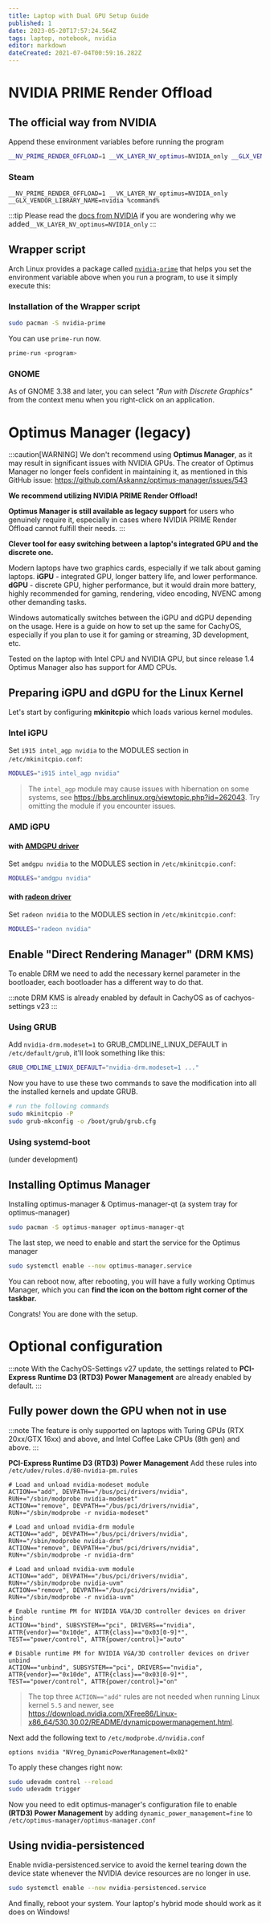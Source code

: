 ```yaml
---
title: Laptop with Dual GPU Setup Guide
published: 1
date: 2023-05-20T17:57:24.564Z
tags: laptop, notebook, nvidia
editor: markdown
dateCreated: 2021-07-04T00:59:16.282Z
---
```


# NVIDIA PRIME Render Offload
## The official way from NVIDIA
Append these environment variables before running the program
```bash
__NV_PRIME_RENDER_OFFLOAD=1 __VK_LAYER_NV_optimus=NVIDIA_only __GLX_VENDOR_LIBRARY_NAME=nvidia <program>
```
### Steam
```
__NV_PRIME_RENDER_OFFLOAD=1 __VK_LAYER_NV_optimus=NVIDIA_only __GLX_VENDOR_LIBRARY_NAME=nvidia %command%
```
:::tip
Please read the [docs from NVIDIA](https://download.nvidia.com/XFree86/Linux-x86_64/435.17/README/primerenderoffload.html) if you are wondering why we added`__VK_LAYER_NV_optimus=NVIDIA_only`
:::

## Wrapper script
Arch Linux provides a package called [`nvidia-prime`](https://archlinux.org/packages/extra/any/nvidia-prime/) that helps you set the environment variable above when you run a program, to use it simply execute this:

### Installation of the Wrapper script
```bash
sudo pacman -S nvidia-prime
```

You can use `prime-run` now.
```bash
prime-run <program>
```

### GNOME
As of GNOME 3.38 and later, you can select *"Run with Discrete Graphics"* from the context menu when you right-click on an application.


# Optimus Manager (legacy)
:::caution[WARNING]
We don't recommend using **Optimus Manager**, as it may result in significant issues with NVIDIA GPUs. The creator of Optimus Manager no longer feels confident in maintaining it, as mentioned in this GitHub issue: https://github.com/Askannz/optimus-manager/issues/543

**We recommend utilizing NVIDIA PRIME Render Offload!**

**Optimus Manager is still available as legacy support** for users who genuinely require it, especially in cases where NVIDIA PRIME Render Offload cannot fulfill their needs.
:::

**Clever tool for easy switching between a laptop's integrated GPU and the discrete one.**

Modern laptops have two graphics cards, especially if we talk about gaming laptops.
**iGPU** - integrated GPU, longer battery life, and lower performance.
**dGPU** - discrete GPU, higher performance, but it would drain more battery, highly recommended for gaming, rendering, video encoding, NVENC among other demanding tasks.

Windows automatically switches between the iGPU and dGPU depending on the usage.
Here is a guide on how to set up the same for CachyOS, especially if you plan to use it for gaming or streaming, 3D development, etc.

Tested on the laptop with Intel CPU and NVIDIA GPU, but since release 1.4 Optimus Manager also has support for AMD CPUs.

## Preparing iGPU and dGPU for the Linux Kernel
Let's start by configuring **mkinitcpio** which loads various kernel modules.

### Intel iGPU
Set `i915 intel_agp nvidia` to the MODULES section in `/etc/mkinitcpio.conf`:
```bash
MODULES="i915 intel_agp nvidia"
```
> The `intel_agp` module may cause issues with hibernation on some systems, see https://bbs.archlinux.org/viewtopic.php?id=262043. Try omitting the module if you encounter issues.

### AMD iGPU
#### with [AMDGPU driver](https://wiki.archlinux.org/title/AMDGPU)
Set `amdgpu nvidia` to the MODULES section in `/etc/mkinitcpio.conf`:
```bash
MODULES="amdgpu nvidia"
```
<!---
TODO: is the old radeon really support PRIME?
-->
#### with [radeon driver](https://wiki.archlinux.org/title/ATI)
Set `radeon nvidia` to the MODULES section in `/etc/mkinitcpio.conf`:
```bash
MODULES="radeon nvidia"
```

## Enable "Direct Rendering Manager" (DRM KMS)
To enable DRM we need to add the necessary kernel parameter in the bootloader, each bootloader has a different way to do that.

:::note
DRM KMS is already enabled by default in CachyOS as of cachyos-settings v23
:::

### Using GRUB

Add `nvidia-drm.modeset=1` to GRUB_CMDLINE_LINUX_DEFAULT in `/etc/default/grub`, it'll look something like this:

```bash
GRUB_CMDLINE_LINUX_DEFAULT="nvidia-drm.modeset=1 ..."
```

Now you have to use these two commands to save the modification into all the installed kernels and update GRUB.

```sh
# run the following commands
sudo mkinitcpio -P
sudo grub-mkconfig -o /boot/grub/grub.cfg
```

### Using systemd-boot
(under development)

## Installing Optimus Manager

Installing optimus-manager & Optimus-manager-qt (a system tray for optimus-manager)
```sh
sudo pacman -S optimus-manager optimus-manager-qt
```

The last step, we need to enable and start the service for the Optimus manager
```sh
sudo systemctl enable --now optimus-manager.service
```

You can reboot now, after rebooting, you will have a fully working Optimus Manager, which you can **find the icon on the bottom right corner of the taskbar.**

Congrats! You are done with the setup.

# Optional configuration
:::note
With the CachyOS-Settings v27 update, the settings related to **PCI-Express Runtime D3 (RTD3) Power Management** are already enabled by default.
:::

## Fully power down the GPU when not in use
:::note
The feature is only supported on laptops with Turing GPUs (RTX 20xx/GTX 16xx) and above, and Intel Coffee Lake CPUs (8th gen) and above.
:::

**PCI-Express Runtime D3 (RTD3) Power Management**
Add these rules into `/etc/udev/rules.d/80-nvidia-pm.rules`

```udev
# Load and unload nvidia-modeset module
ACTION=="add", DEVPATH=="/bus/pci/drivers/nvidia", RUN+="/sbin/modprobe nvidia-modeset"
ACTION=="remove", DEVPATH=="/bus/pci/drivers/nvidia", RUN+="/sbin/modprobe -r nvidia-modeset"

# Load and unload nvidia-drm module
ACTION=="add", DEVPATH=="/bus/pci/drivers/nvidia", RUN+="/sbin/modprobe nvidia-drm"
ACTION=="remove", DEVPATH=="/bus/pci/drivers/nvidia", RUN+="/sbin/modprobe -r nvidia-drm"

# Load and unload nvidia-uvm module
ACTION=="add", DEVPATH=="/bus/pci/drivers/nvidia", RUN+="/sbin/modprobe nvidia-uvm"
ACTION=="remove", DEVPATH=="/bus/pci/drivers/nvidia", RUN+="/sbin/modprobe -r nvidia-uvm"

# Enable runtime PM for NVIDIA VGA/3D controller devices on driver bind
ACTION=="bind", SUBSYSTEM=="pci", DRIVERS=="nvidia", ATTR{vendor}=="0x10de", ATTR{class}=="0x03[0-9]*", TEST=="power/control", ATTR{power/control}="auto"

# Disable runtime PM for NVIDIA VGA/3D controller devices on driver unbind
ACTION=="unbind", SUBSYSTEM=="pci", DRIVERS=="nvidia", ATTR{vendor}=="0x10de", ATTR{class}=="0x03[0-9]*", TEST=="power/control", ATTR{power/control}="on"
```
> The top three `ACTION=="add"` rules are not needed when running Linux kernel `5.5` and newer, see https://download.nvidia.com/XFree86/Linux-x86_64/530.30.02/README/dynamicpowermanagement.html.

Next add the following text to `/etc/modprobe.d/nvidia.conf`
```
options nvidia "NVreg_DynamicPowerManagement=0x02"
```

To apply these changes right now:
```sh
sudo udevadm control --reload
sudo udevadm trigger
```
Now you need to edit optimus-manager's configuration file to enable **(RTD3) Power Management** by adding `dynamic_power_management=fine` to `/etc/optimus-manager/optimus-manager.conf`

## Using nvidia-persistenced
Enable nvidia-persistenced.service to avoid the kernel tearing down the device state whenever the NVIDIA device resources are no longer in use.
```sh
sudo systemctl enable --now nvidia-persistenced.service
```
And finally, reboot your system.
Your laptop's hybrid mode should work as it does on Windows!
